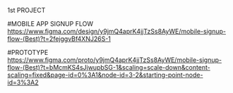 1st PROJECT

#MOBILE APP SIGNUP FLOW
https://www.figma.com/design/y9jmQ4aprK4jjTzSs8AyWE/mobile-signup-flow-(Best)?t=2fejggvBf4XNJ26S-1

#PROTOTYPE https://www.figma.com/proto/y9jmQ4aprK4jjTzSs8AyWE/mobile-signup-flow-(Best)?t=bMcmKS4sJjwupbSG-1&scaling=scale-down&content-scaling=fixed&page-id=0%3A1&node-id=3-2&starting-point-node-id=3%3A2
